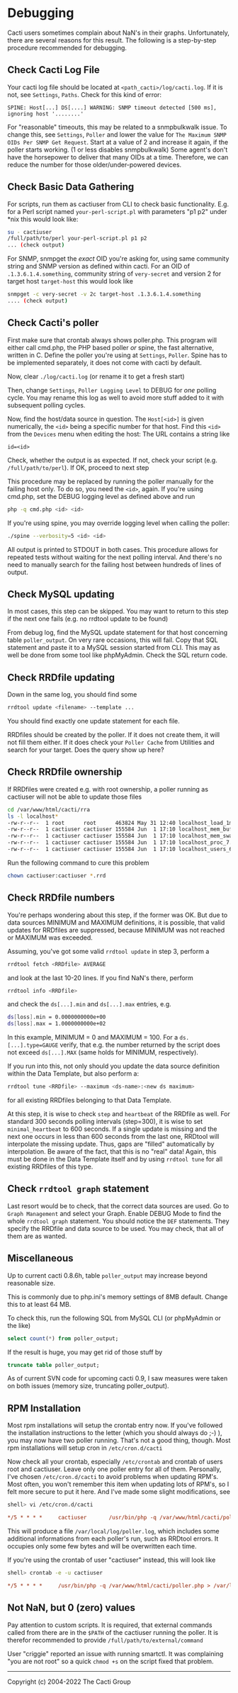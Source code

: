 # Debugging

Cacti users sometimes complain about NaN's in their graphs. Unfortunately, there
are several reasons for this result. The following is a step-by-step procedure
recommended for debugging.

## Check Cacti Log File

Your cacti log file should be located at `<path_cacti>/log/cacti.log`. If it is
not, see `Settings`, `Paths`. Check for this kind of error:

```console
SPINE: Host[...] DS[....] WARNING: SNMP timeout detected [500 ms], ignoring host '........'
```

For "reasonable" timeouts, this may be related to a snmpbulkwalk issue. To
change this, see `Settings`, `Poller` and lower the value for `The Maximum SNMP
OIDs Per SNMP Get Request`. Start at a value of 2 and increase it again, if the
poller starts working. (1 or less disables snmpbulkwalk) Some agent's don't have
the horsepower to deliver that many OIDs at a time. Therefore, we can reduce the
number for those older/under-powered devices.

## Check Basic Data Gathering

For scripts, run them as cactiuser from CLI to check basic functionality. E.g.
for a Perl script named `your-perl-script.pl` with parameters "p1 p2" under *nix
this would look like:

```sh
su - cactiuser
/full/path/to/perl your-perl-script.pl p1 p2
... (check output)
```

For SNMP, snmpget the _exact_ OID you're asking for, using same community string
and SNMP version as defined within cacti. For an OID of `.1.3.6.1.4.something`,
community string of `very-secret` and version 2 for target host `target-host`
this would look like

```sh
snmpget -c very-secret -v 2c target-host .1.3.6.1.4.something
.... (check output)
```

## Check Cacti's poller

First make sure that crontab always shows poller.php. This program will either
call cmd.php, the PHP based poller _or_ spine, the fast alternative, written in
C. Define the poller you're using at `Settings`, `Poller`. Spine has to be
implemented separately, it does not come with cacti by default.

Now, clear `./log/cacti.log` (or rename it to get a fresh start)

Then, change `Settings`, `Poller Logging Level` to DEBUG for _one_ polling
cycle. You may rename this log as well to avoid more stuff added to it with
subsequent polling cycles.

Now, find the host/data source in question. The `Host[<id>]` is given
numerically, the `<id>` being a specific number for that host. Find this `<id>`
from the `Devices` menu when editing the host: The URL contains a string like

```console
id=<id>
```

Check, whether the output is as expected. If not, check your script (e.g.
`/full/path/to/perl`). If OK, proceed to next step

This procedure may be replaced by running the poller manually for the failing
host only. To do so, you need the `<id>`, again. If you're using cmd.php, set
the DEBUG logging level as defined above and run

```sh
php -q cmd.php <id> <id>
```

If you're using spine, you may override logging level when calling the poller:

```sh
./spine --verbosity=5 <id> <id>
```

All output is printed to STDOUT in both cases. This procedure allows for
repeated tests without waiting for the next polling interval. And there's no
need to manually search for the failing host between hundreds of lines of
output.

## Check MySQL updating

In most cases, this step can be skipped. You may want to return to this step if
the next one fails (e.g. no rrdtool update to be found)

From debug log, find the MySQL update statement for that host concerning table
`poller_output`. On very rare occasions, this will fail. Copy that SQL statement
and paste it to a MySQL session started from CLI. This may as well be done from
some tool like phpMyAdmin. Check the SQL return code.

## Check RRDfile updating

Down in the same log, you should find some

```sh
rrdtool update <filename> --template ...
```

You should find exactly one update statement for each file.

RRDfiles should be created by the poller. If it does not create them, it will
not fill them either. If it does check your `Poller Cache` from Utilities and
search for your target. Does the query show up here?

## Check RRDfile ownership

If RRDfiles were created e.g. with root ownership, a poller running as
cactiuser will not be able to update those files

```sh
cd /var/www/html/cacti/rra
ls -l localhost*
-rw-r--r--  1 root      root      463824 May 31 12:40 localhost_load_1min_5.rrd
-rw-r--r--  1 cactiuser cactiuser 155584 Jun  1 17:10 localhost_mem_buffers_3.rrd
-rw-r--r--  1 cactiuser cactiuser 155584 Jun  1 17:10 localhost_mem_swap_4.rrd
-rw-r--r--  1 cactiuser cactiuser 155584 Jun  1 17:10 localhost_proc_7.rrd
-rw-r--r--  1 cactiuser cactiuser 155584 Jun  1 17:10 localhost_users_6.rrd
```

Run the following command to cure this problem

```sh
chown cactiuser:cactiuser *.rrd
```

## Check RRDfile numbers

You're perhaps wondering about this step, if the former was OK. But due to data
sources MINIMUM and MAXIMUM definitions, it is possible, that valid updates for
RRDfiles are suppressed, because MINIMUM was not reached or MAXIMUM was
exceeded.

Assuming, you've got some valid `rrdtool update` in step 3, perform a

```sh
rrdtool fetch <RRDfile> AVERAGE
```

and look at the last 10-20 lines. If you find NaN's there, perform

```sh
rrdtool info <RRDfile>
```

and check the `ds[...].min` and `ds[...].max` entries, e.g.

```sh
ds[loss].min = 0.0000000000e+00
ds[loss].max = 1.0000000000e+02
```

In this example, MINIMUM = 0 and MAXIMUM = 100. For a `ds.[...].type=GAUGE`
verify, that e.g. the number returned by the script does not exceed
`ds[...].MAX` (same holds for MINIMUM, respectively).

If you run into this, not only should you update the data source definition
within the Data Template, but also perform a:

```sh
rrdtool tune <RRDfile> --maximum <ds-name>:<new ds maximum>
```

for all existing RRDfiles belonging to that Data Template.

At this step, it is wise to check `step` and `heartbeat` of the RRDfile as
well. For standard 300 seconds polling intervals (step=300), it is wise to set
`minimal_heartbeat` to 600 seconds. If a single update is missing and the next
one occurs in less than 600 seconds from the last one, RRDtool will interpolate
the missing update. Thus, gaps are "filled" automatically by interpolation. Be
aware of the fact, that this is no "real" data! Again, this must be done in the
Data Template itself and by using `rrdtool tune` for all existing RRDfiles of
this type.

## Check `rrdtool graph` statement

Last resort would be to check, that the correct data sources are used. Go to
`Graph Management` and select your Graph. Enable DEBUG Mode to find the whole
`rrdtool graph` statement. You should notice the `DEF` statements. They specify
the RRDfile and data source to be used. You may check, that all of them are as
wanted.

## Miscellaneous

Up to current cacti 0.8.6h, table `poller_output` may increase beyond reasonable
size.

This is commonly due to php.ini's memory settings of 8MB default. Change this to
at least 64 MB.

To check this, run the following SQL from MySQL CLI (or phpMyAdmin or the like)

```sql
select count(*) from poller_output;
```

If the result is huge, you may get rid of those stuff by

```sql
truncate table poller_output;
```

As of current SVN code for upcoming cacti 0.9, I saw measures were taken on both
issues (memory size, truncating poller_output).

## RPM Installation

Most rpm installations will setup the crontab entry now. If you've followed the
installation instructions to the letter (which you should always do ;-) ), you
may now have two poller running. That's not a good thing, though. Most rpm
installations will setup cron in `/etc/cron.d/cacti`

Now check all your crontab, especially `/etc/crontab` and crontab of users root
and cactiuser. Leave only one poller entry for all of them. Personally, I've
chosen `/etc/cron.d/cacti` to avoid problems when updating RPM's. Most often,
you won't remember this item when updating lots of RPM's, so I felt more secure
to put it here. And I've made some slight modifications, see

```sh
shell> vi /etc/cron.d/cacti
```

```ini
*/5 * * * *     cactiuser       /usr/bin/php -q /var/www/html/cacti/poller.php > /var/local/log/poller.log 2>&1
```

This will produce a file `/var/local/log/poller.log`, which includes some
additional informations from each poller's run, such as RRDtool errors. It
occupies only some few bytes and will be overwritten each time.

If you're using the crontab of user "cactiuser" instead, this will look like

```sh
shell> crontab -e -u cactiuser
```

```ini
*/5 * * * *     /usr/bin/php -q /var/www/html/cacti/poller.php > /var/local/log/poller.log 2>&1
```

## Not NaN, but 0 (zero) values

Pay attention to custom scripts. It is required, that external commands called
from there are in the `$PATH` of the cactiuser running the poller. It is
therefor recommended to provide `/full/path/to/external/command`

User "criggie" reported an issue with running smartctl. It was complaining "you
are not root" so a quick `chmod +s` on the script fixed that problem.

---
<copy>Copyright (c) 2004-2022 The Cacti Group</copy>
